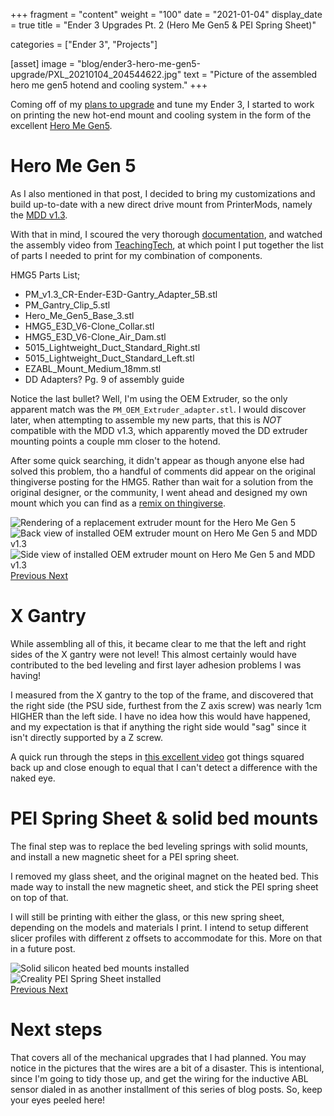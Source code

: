 +++
fragment = "content"
weight = "100"
date = "2021-01-04"
display_date = true
title = "Ender 3 Upgrades Pt. 2 (Hero Me Gen5 & PEI Spring Sheet)"

categories = ["Ender 3", "Projects"]

[asset]
 image = "blog/ender3-hero-me-gen5-upgrade/PXL_20210104_204544622.jpg"
 text = "Picture of the assembled hero me gen5 hotend and cooling system."
+++

Coming off of my [plans to upgrade](https://blog.ryangeyer.me/blog/ender3-upgrade-pt1/) and tune my Ender 3, I started to work on printing the new hot-end mount and cooling system in the form of the excellent [Hero Me Gen5](https://www.thingiverse.com/thing:4460970).

# Hero Me Gen 5

As I also mentioned in that post, I decided to bring my customizations and build up-to-date with a new direct drive mount from PrinterMods, namely the [MDD v1.3](https://printermods.com/products/direct-drive-mod-for-creality-ender-3-cr-10).

With that in mind, I scoured the very thorough [documentation](https://www.thingiverse.com/download:8716613), and watched the assembly video from [TeachingTech](https://www.youtube.com/embed/DUkoKzOFWFs), at which point I put together the list of parts I needed to print for my combination of components.

HMG5 Parts List;
* PM_v1.3_CR-Ender-E3D-Gantry_Adapter_5B.stl
* PM_Gantry_Clip_5.stl
* Hero_Me_Gen5_Base_3.stl
* HMG5_E3D_V6-Clone_Collar.stl
* HMG5_E3D_V6-Clone_Air_Dam.stl
* 5015_Lightweight_Duct_Standard_Right.stl
* 5015_Lightweight_Duct_Standard_Left.stl
* EZABL_Mount_Medium_18mm.stl
* DD Adapters? Pg. 9 of assembly guide

Notice the last bullet? Well, I'm using the OEM Extruder, so the only apparent match was the `PM_OEM_Extruder_adapter.stl`. I would discover later, when attempting to assemble my new parts, that this is *NOT* compatible with the MDD v1.3, which apparently moved the DD extruder mounting points a couple mm closer to the hotend.

After some quick searching, it didn't appear as though anyone else had solved this problem, tho a handful of comments did appear on the original thingiverse posting for the HMG5. Rather than wait for a solution from the original designer, or the community, I went ahead and designed my own mount which you can find as a [remix on thingiverse](https://www.thingiverse.com/thing:4707480).

<div id="hmg5Carousel" class="carousel slide w-75 mx-auto" data-ride="carousel">
  <div class="carousel-inner">
    <div class="carousel-item active">
      <img class="d-block w-auto" src="/images/blog/ender3-hero-me-gen5-upgrade/PM_v1.3_OEM_Extruder_Adapter.png" alt="Rendering of a replacement extruder mount for the Hero Me Gen 5"/>
    </div>
    <div class="carousel-item">
      <img class="d-block w-auto" src="/images/blog/ender3-hero-me-gen5-upgrade/PXL_20210103_002722440.jpg" alt="Back view of installed OEM extruder mount on Hero Me Gen 5 and MDD v1.3"/>
    </div>
    <div class="carousel-item">
      <img class="d-block w-auto" src="/images/blog/ender3-hero-me-gen5-upgrade/PXL_20210103_002746269.jpg" alt="Side view of installed OEM extruder mount on Hero Me Gen 5 and MDD v1.3"/>
    </div>
  </div>
  <a class="carousel-control-prev" href="#hmg5Carousel" role="button" data-slide="prev">
    <span class="carousel-control-prev-icon" aria-hidden="true"></span>
    <span class="sr-only">Previous</span>
  </a>
  <a class="carousel-control-next" href="#hmg5Carousel" role="button" data-slide="next">
    <span class="carousel-control-next-icon" aria-hidden="true"></span>
    <span class="sr-only">Next</span>
  </a>
</div>

# X Gantry

While assembling all of this, it became clear to me that the left and right sides of the X gantry were not level! This almost certainly would have contributed to the bed leveling and first layer adhesion problems I was having!

I measured from the X gantry to the top of the frame, and discovered that the right side (the PSU side, furthest from the Z axis screw) was nearly 1cm HIGHER than the left side. I have no idea how this would have happened, and my expectation is that if anything the right side would "sag" since it isn't directly supported by a Z screw.

A quick run through the steps in [this excellent video](https://www.youtube.com/watch?v=4bFYH0X3qjk) got things squared back up and close enough to equal that I can't detect a difference with the naked eye.

# PEI Spring Sheet & solid bed mounts

The final step was to replace the bed leveling springs with solid mounts, and install a new magnetic sheet for a PEI spring sheet.

I removed my glass sheet, and the original magnet on the heated bed. This made way to install the new magnetic sheet, and stick the PEI spring sheet on top of that.

I will still be printing with either the glass, or this new spring sheet, depending on the models and materials I print. I intend to setup different slicer profiles with different z offsets to accommodate for this. More on that in a future post.

<div id="peiSheetCarousel" class="carousel slide w-75 mx-auto" data-ride="carousel">
  <div class="carousel-inner">
    <div class="carousel-item active">
      <img class="d-block w-auto" src="/images/blog/ender3-hero-me-gen5-upgrade/PXL_20210104_204509334.jpg" alt="Solid silicon heated bed mounts installed"/>
    </div>
    <div class="carousel-item">
      <img class="d-block w-auto" src="/images/blog/ender3-hero-me-gen5-upgrade/PXL_20210104_204520537.jpg" alt="Creality PEI Spring Sheet installed"/>
    </div>
  </div>
  <a class="carousel-control-prev" href="#peiSheetCarousel" role="button" data-slide="prev">
    <span class="carousel-control-prev-icon" aria-hidden="true"></span>
    <span class="sr-only">Previous</span>
  </a>
  <a class="carousel-control-next" href="#peiSheetCarousel" role="button" data-slide="next">
    <span class="carousel-control-next-icon" aria-hidden="true"></span>
    <span class="sr-only">Next</span>
  </a>
</div>

# Next steps

That covers all of the mechanical upgrades that I had planned. You may notice in the pictures that the wires are a bit of a disaster. This is intentional, since I'm going to tidy those up, and get the wiring for the inductive ABL sensor dialed in as another installment of this series of blog posts. So, keep your eyes peeled here!
